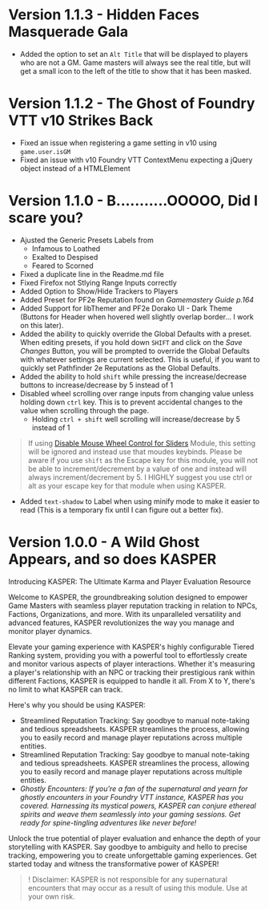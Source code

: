 # Version 1.1.3 - Hidden Faces Masquerade Gala
- Added the option to set an `Alt Title` that will be displayed to players who are not a GM. Game masters will always see the real title, but will get a small icon to the left of the title to show that it has been masked.

# Version 1.1.2 - The Ghost of Foundry VTT v10 Strikes Back
- Fixed an issue when registering a game setting in v10 using `game.user.isGM`
- Fixed an issue with v10 Foundry VTT ContextMenu expecting a jQuery object instead of a HTMLElement

# Version 1.1.0 - B...........OOOOO, Did I scare you?
- Ajusted the Generic Presets Labels from
  - Infamous to Loathed
  - Exalted to Despised
  - Feared to Scorned
- Fixed a duplicate line in the Readme.md file
- Fixed Firefox not Stlying Range Inputs correctly
- Added Option to Show/Hide Trackers to Players
- Added Preset for PF2e Reputation found on *Gamemastery Guide p.164*
- Added Support for libThemer and PF2e Dorako UI - Dark Theme (Buttons for Header when hovered well slightly overlap border... I work on this later).
- Added the ability to quickly override the Global Defaults with a preset. When editing presets, if you hold down `SHIFT` and click on the *Save Changes* Button, you will be prompted to override the Global Defaults with whatever settings are current selected. This is useful, if you want to quickly set Pathfinder 2e Reputations as the Global Defaults.
- Added the ability to hold `shift` while pressing the increase/decrease buttons to increase/decrease by 5 instead of 1
- Disabled wheel scrolling over range inputs from changing value unless holding down `ctrl` key. This is to prevent accidental changes to the value when scrolling through the page.
  - Holding `ctrl + shift` well scrolling will increase/decrease by 5 instead of 1
> If using [Disable Mouse Wheel Control for Sliders](https://foundryvtt.com/packages/disable-mouse-wheel-sliders) Module, this setting will be ignored and instead use that moudes keybinds. Please be aware if you use `shift` as the Escape key for this module, you will not be able to increment/decrement by a value of one and instead will always increment/decrement by 5. I HIGHLY suggest you use ctrl or alt as your escape key for that module when using KASPER.
- Added `text-shadow` to Label when using minify mode to make it easier to read (This is a temporary fix until I can figure out a better fix).

# Version 1.0.0 - A Wild Ghost Appears, and so does KASPER
Introducing KASPER: The Ultimate Karma and Player Evaluation Resource

Welcome to KASPER, the groundbreaking solution designed to empower Game Masters with seamless player reputation tracking in relation to NPCs, Factions, Organizations, and more. With its unparalleled versatility and advanced features, KASPER revolutionizes the way you manage and monitor player dynamics.

Elevate your gaming experience with KASPER's highly configurable Tiered Ranking system, providing you with a powerful tool to effortlessly create and monitor various aspects of player interactions. Whether it's measuring a player's relationship with an NPC or tracking their prestigious rank within different Factions, KASPER is equipped to handle it all. From X to Y, there's no limit to what KASPER can track.

Here's why you should be using KASPER:
* Streamlined Reputation Tracking: Say goodbye to manual note-taking and tedious spreadsheets. KASPER streamlines the process, allowing you to easily record and manage player reputations across multiple entities.
* Streamlined Reputation Tracking: Say goodbye to manual note-taking and tedious spreadsheets. KASPER streamlines the process, allowing you to easily record and manage player reputations across multiple entities.
* *Ghostly Encounters: If you're a fan of the supernatural and yearn for ghostly encounters in your Foundry VTT instance, KASPER has you covered. Harnessing its mystical powers, KASPER can conjure ethereal spirits and weave them seamlessly into your gaming sessions. Get ready for spine-tingling adventures like never before!*

Unlock the true potential of player evaluation and enhance the depth of your storytelling with KASPER. Say goodbye to ambiguity and hello to precise tracking, empowering you to create unforgettable gaming experiences. Get started today and witness the transformative power of KASPER!

> ! Disclaimer: KASPER is not responsible for any supernatural encounters that may occur as a result of using this module. Use at your own risk.